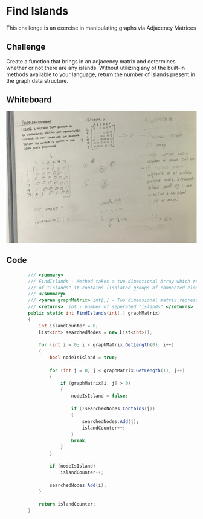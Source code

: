 # Find Islands

This challenge is an exercise in manipulating graphs via Adjacency Matrices

## Challenge

Create a function that brings in an adjacency matrix and determines whether or not there 
are any islands. Without utilizing any of the built-in methods available to your language,
return the number of islands present in the graph data structure.

## Whiteboard

![Find Islands](../../assets/Find_Islands.jpg)

## Code
```C#
        /// <summary>
        /// FindIslands - Method takes a two dimentional Array which represents an Adjacency Matrix and returns the number 
        /// of "islands" it contains (isolated groups of connected elements).
        /// </summary>
        /// <param graphMatrix> int[,] - Two dimensional matrix representing connections between graph elements </param>
        /// <returns>  int - number of seperated "islands" </returns>
        public static int FindIslands(int[,] graphMatrix)
        {
            int islandCounter = 0;
            List<int> searchedNodes = new List<int>();

            for (int i = 0; i < graphMatrix.GetLength(0); i++)
            {
                bool nodeIsIsland = true;

                for (int j = 0; j < graphMatrix.GetLength(1); j++)
                {
                    if (graphMatrix[i, j] > 0)
                    {
                        nodeIsIsland = false;

                        if (!searchedNodes.Contains(j))
                        {
                            searchedNodes.Add(j);
                            islandCounter++;
                        }
                        break;
                    }
                }

                if (nodeIsIsland)
                    islandCounter++;

                searchedNodes.Add(i);
            }

            return islandCounter;
        }
```
